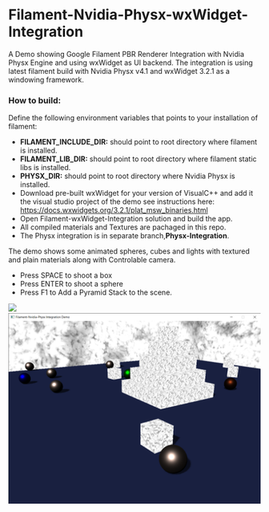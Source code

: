# Filament-Nvidia-Physx-wxWidget-Integration
 A Demo showing Google Filament PBR Renderer Integration with Nvidia Physx Engine and using wxWidget as UI backend.
 The integration is using latest filament build with Nvidia Physx v4.1 and wxWidget 3.2.1 as a windowing framework.
### How to build:
Define the following environment variables that points to your installation of filament:<br/>
- <b>FILAMENT_INCLUDE_DIR:</b> should point to root directory where filament is installed. <br/>
- <b>FILAMENT_LIB_DIR:</b> should point to root directory where filament static libs is installed. <br/>
- <b>PHYSX_DIR:</b> should point to root directory where Nvidia Physx is installed. <br/>
- Download pre-built wxWidget for your version of VisualC++ and add it the visual studio project of the demo
see instructions here: https://docs.wxwidgets.org/3.2.1/plat_msw_binaries.html  <br/>
- Open Filament-wxWidget-Integration solution and build the app.<br/>
- All compiled materials and Textures are pachaged in this repo.<br/>
- The Physx integration is in separate branch,<b>Physx-Integration</b>.

The demo shows some animated spheres, cubes and lights with textured and plain materials along with Controlable camera.
- Press SPACE to shoot a box
- Press ENTER to shoot a sphere
- Press F1 to Add a Pyramid Stack to the scene.
 
 <img src="https://github.com/mahmoudgalal/Filament-wxWidget-Integration/blob/main/screenshot/Filament-wxWidget%20Integration%20Demo.png"/>
<img src="https://github.com/mahmoudgalal/Filament-Physx-wxWidget-Integration/blob/PhysX-Integration/screenshot/screenshot2.png"/>
